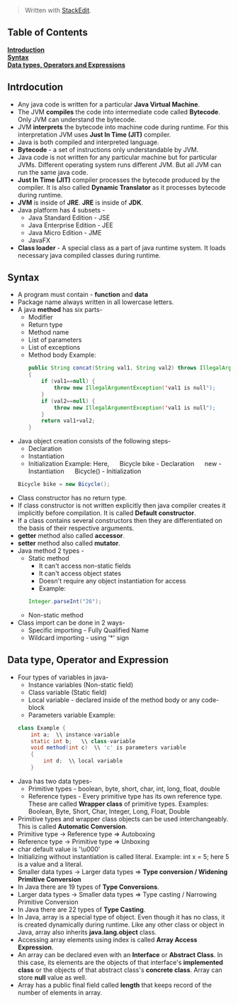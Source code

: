 


> Written with [StackEdit](https://stackedit.io/).
>

## Table of Contents
**[Introduction](#Introduction)**<br>
**[Syntax](#Syntax)**<br>
**[Data types, Operators and Expressions](#data-types)**<br>

## Intrdocution
* Any java code is written for a particular **Java Virtual Machine**. 
* The JVM **compiles** the code into intermediate code called **Bytecode**. Only JVM can understand the bytecode. 
* JVM **interprets** the bytecode into machine code during runtime. For this interpretation JVM uses **Just In Time (JIT)** compiler.
* Java is both compiled and interpreted language.
* **Bytecode** - a set of instructions only understandable by JVM.
* Java code is not written for any particular machine but for particular JVMs. Different operating system runs different JVM. But all JVM can run the same java code.
* **Just In Time (JIT)** compiler processes the bytecode produced by the compiler. It is also called **Dynamic Translator** as it processes bytecode during runtime.
* **JVM** is inside of **JRE**. **JRE** is inside of **JDK**.
* Java platform has 4 subsets -
	* Java Standard Edition - JSE
	* Java Enterprise Edition - JEE
	* Java Micro Edition - JME
	* JavaFX
* **Class loader** - A special class as a part of java runtime system. It loads necessary java compiled classes during runtime.

## Syntax
* A program must contain - **function** and **data**
* Package name always written in all lowercase letters.
* A java **method** has six parts-
	* Modifier
	* Return type
	* Method name
	* List of parameters
	* List of exceptions
	* Method body
Example:
		```java
		public String concat(String val1, String val2) throws IllegalArgumentException
		{
			if (val1==null) {
				throw new IllegalArgumentException('val1 is null");
			}
			if (val2==null) {
				throw new IllegalArgumentException('val1 is null");
			}
			return val1+val2;
		}
		```
* Java object creation consists of the following steps-
	* Declaration
	* Instantiation
	* Initialization
	Example: Here, 
	&nbsp;&nbsp;&nbsp;&nbsp; Bicycle bike - Declaration
	&nbsp;&nbsp;&nbsp;&nbsp; new - Instantiation
	&nbsp;&nbsp;&nbsp;&nbsp; Bicycle() - Initialization
	```java
	Bicycle bike = new Bicycle();
	```	
* Class constructor has no return type.
* If class constructor is not written explicitly then java compiler creates it implicitly before compilation. It is called **Default constructor**.
* If a class contains several constructors then they are differentiated on the basis of their respective arguments.
* **getter** method also called **accessor**.
* **setter** method also called **mutator**.
* Java method 2 types - 
	* Static method
		* It can't access non-static fields
		* It can't access object states
		* Doesn't require any object instantiation for access
		* Example: 
		```java 
		Integer.parseInt("26");
	* Non-static method
* Class import can be done in 2 ways-
	* Specific importing - Fully Qualified Name
	* Wildcard importing - using '*' sign

## Data type, Operator and Expression
* Four types of variables in java-
	* Instance variables (Non-static field)
	* Class variable (Static field)
	* Local variable - declared inside of the method body or any code-block
	* Parameters variable
	Example:
	```java
	class Example {
		int a;	\\ instance-variable
		static int b;	\\ class-variable
		void method(int c)	\\ 'c' is parameters variable
		{
			int d;	\\ local variable
		}
	```
* Java has two data types-
	* Primitive types - boolean, byte, short, char, int, long, float, double
	* Reference types - Every primitive type has its own reference type. These are called **Wrapper class** of primitive types. Examples: Boolean, Byte, Short, Char, Integer, Long, Float, Double
* Primitive types and wrapper class objects can be used interchangeably. This is called **Automatic Conversion**.
* Primitive type -> Reference type => Autoboxing
* Reference type -> Primitive type => Unboxing
* char default value is '\u000'
* Initializing without instantiation is called literal. Example: int x = 5; here 5 is a value and a literal.
* Smaller data types -> Larger data types => **Type conversion / Widening Primitive Conversion**
* In Java there are 19 types of **Type Conversions**.
* Larger data types -> Smaller data types => Type casting / Narrowing Primitive Conversion
* In Java there are 22 types of **Type Casting**.
* In Java, array is a special type of object. Even though it has no class, it is created dynamically during runtime. Like any other class or object in Java, array also inherits **java.lang.object** class.
* Accessing array elements using index is called **Array Access Expression**.
* An array can be declared even with an **Interface** or **Abstract Class**. In this case, its elements are the objects of that interface's **implemented class** or the objects of that abstract class's **concrete class**. Array can store **null** value as well.
* Array has a public final field called **length** that keeps record of the number of elements in array.
